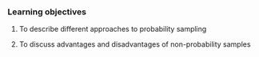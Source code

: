 ### Learning objectives

1. To describe different approaches to probability sampling

2. To discuss advantages and disadvantages of non-probability samples

